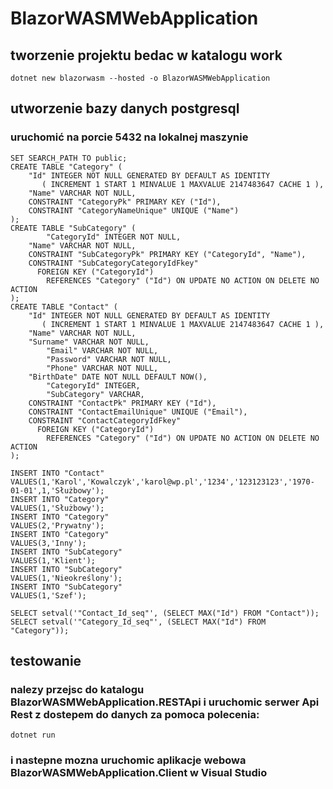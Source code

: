 # BlazorWASMWebApplication

## tworzenie projektu bedac w katalogu work

```
dotnet new blazorwasm --hosted -o BlazorWASMWebApplication
```

## utworzenie bazy danych postgresql
### uruchomić na porcie 5432 na lokalnej maszynie

```
SET SEARCH_PATH TO public;
CREATE TABLE "Category" (
    "Id" INTEGER NOT NULL GENERATED BY DEFAULT AS IDENTITY
       ( INCREMENT 1 START 1 MINVALUE 1 MAXVALUE 2147483647 CACHE 1 ),
    "Name" VARCHAR NOT NULL,
    CONSTRAINT "CategoryPk" PRIMARY KEY ("Id"),
    CONSTRAINT "CategoryNameUnique" UNIQUE ("Name")
);
CREATE TABLE "SubCategory" (
		"CategoryId" INTEGER NOT NULL,
    "Name" VARCHAR NOT NULL,
    CONSTRAINT "SubCategoryPk" PRIMARY KEY ("CategoryId", "Name"),
    CONSTRAINT "SubCategoryCategoryIdFkey"
      FOREIGN KEY ("CategoryId")
        REFERENCES "Category" ("Id") ON UPDATE NO ACTION ON DELETE NO ACTION
);
CREATE TABLE "Contact" (
    "Id" INTEGER NOT NULL GENERATED BY DEFAULT AS IDENTITY
       ( INCREMENT 1 START 1 MINVALUE 1 MAXVALUE 2147483647 CACHE 1 ),
    "Name" VARCHAR NOT NULL,
    "Surname" VARCHAR NOT NULL,
		"Email" VARCHAR NOT NULL,
		"Password" VARCHAR NOT NULL,
		"Phone" VARCHAR NOT NULL,
    "BirthDate" DATE NOT NULL DEFAULT NOW(),
		"CategoryId" INTEGER,
		"SubCategory" VARCHAR,
    CONSTRAINT "ContactPk" PRIMARY KEY ("Id"),
    CONSTRAINT "ContactEmailUnique" UNIQUE ("Email"),
    CONSTRAINT "ContactCategoryIdFkey"
      FOREIGN KEY ("CategoryId")
        REFERENCES "Category" ("Id") ON UPDATE NO ACTION ON DELETE NO ACTION
);
```

```
INSERT INTO "Contact"
VALUES(1,'Karol','Kowalczyk','karol@wp.pl','1234','123123123','1970-01-01',1,'Służbowy');
INSERT INTO "Category"
VALUES(1,'Służbowy');
INSERT INTO "Category"
VALUES(2,'Prywatny');
INSERT INTO "Category"
VALUES(3,'Inny');
INSERT INTO "SubCategory"
VALUES(1,'Klient');
INSERT INTO "SubCategory"
VALUES(1,'Nieokreślony');
INSERT INTO "SubCategory"
VALUES(1,'Szef');
```

```
SELECT setval('"Contact_Id_seq"', (SELECT MAX("Id") FROM "Contact"));
SELECT setval('"Category_Id_seq"', (SELECT MAX("Id") FROM "Category"));
```

## testowanie

### nalezy przejsc do katalogu BlazorWASMWebApplication.RESTApi i uruchomic serwer Api Rest z dostepem do danych za pomoca polecenia:

```
dotnet run
```

### i nastepne mozna uruchomic aplikacje webowa BlazorWASMWebApplication.Client w Visual Studio
